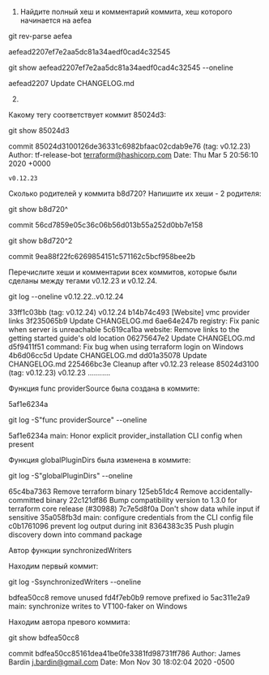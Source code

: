 1. Найдите полный хеш и комментарий коммита, хеш которого начинается на aefea

git rev-parse aefea

aefead2207ef7e2aa5dc81a34aedf0cad4c32545

git show aefead2207ef7e2aa5dc81a34aedf0cad4c32545 --oneline

aefead2207 Update CHANGELOG.md


2.

Какому тегу соответствует коммит 85024d3:

git show 85024d3

commit 85024d3100126de36331c6982bfaac02cdab9e76 (tag: v0.12.23)
Author: tf-release-bot <terraform@hashicorp.com>
Date:   Thu Mar 5 20:56:10 2020 +0000

    v0.12.23




Сколько родителей у коммита b8d720? Напишите их хеши -  2 родителя:

git show b8d720^

commit 56cd7859e05c36c06b56d013b55a252d0bb7e158

git show b8d720^2

commit 9ea88f22fc6269854151c571162c5bcf958bee2b




Перечислите хеши и комментарии всех коммитов, которые были сделаны между тегами v0.12.23 и v0.12.24.

git log --oneline  v0.12.22..v0.12.24

33ff1c03bb (tag: v0.12.24) v0.12.24
b14b74c493 [Website] vmc provider links
3f235065b9 Update CHANGELOG.md
6ae64e247b registry: Fix panic when server is unreachable
5c619ca1ba website: Remove links to the getting started guide's old location
06275647e2 Update CHANGELOG.md
d5f9411f51 command: Fix bug when using terraform login on Windows
4b6d06cc5d Update CHANGELOG.md
dd01a35078 Update CHANGELOG.md
225466bc3e Cleanup after v0.12.23 release
85024d3100 (tag: v0.12.23) v0.12.23
...........



Функция func providerSource была создана в коммите:

5af1e6234a

git log -S"func providerSource" --oneline 

5af1e6234a main: Honor explicit provider_installation CLI config when present



Функция globalPluginDirs была изменена в коммите:

git log -S"globalPluginDirs" --oneline 

65c4ba7363 Remove terraform binary
125eb51dc4 Remove accidentally-committed binary
22c121df86 Bump compatibility version to 1.3.0 for terraform core release (#30988)
7c7e5d8f0a Don't show data while input if sensitive
35a058fb3d main: configure credentials from the CLI config file
c0b1761096 prevent log output during init
8364383c35 Push plugin discovery down into command package



Автор функции synchronizedWriters

Находим первый коммит:

git log -SsynchronizedWriters --oneline 

bdfea50cc8 remove unused
fd4f7eb0b9 remove prefixed io
5ac311e2a9 main: synchronize writes to VT100-faker on Windows

Находим автора превого коммита:

git show bdfea50cc8

commit bdfea50cc85161dea41be0fe3381fd98731ff786
Author: James Bardin <j.bardin@gmail.com>
Date:   Mon Nov 30 18:02:04 2020 -0500